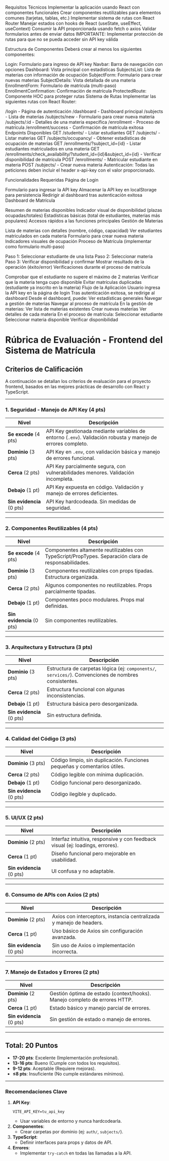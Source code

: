 Requisitos Técnicos
Implementar la aplicación usando React con componentes funcionales
Crear componentes reutilizables para elementos comunes (tarjetas, tablas, etc.)
Implementar sistema de rutas con React Router
Manejar estados con hooks de React (useState, useEffect, useContext)
Consumir la API proporcionada usando fetch o axios
Validar formularios antes de enviar datos
IMPORTANTE: Implementar protección de rutas para que no se pueda acceder sin API key válida

Estructura de Componentes
Deberá crear al menos los siguientes componentes:

Login: Formulario para ingreso de API key
Navbar: Barra de navegación con opciones
Dashboard: Vista principal con estadísticas
SubjectsList: Lista de materias con información de ocupación
SubjectForm: Formulario para crear nuevas materias
SubjectDetails: Vista detallada de una materia
EnrollmentForm: Formulario de matrícula (multi-paso)
EnrollmentConfirmation: Confirmación de matrícula
ProtectedRoute: Componente HOC para proteger rutas
Sistema de Rutas
Implementar las siguientes rutas con React Router:

/login - Página de autenticación
/dashboard - Dashboard principal
/subjects - Lista de materias
/subjects/new - Formulario para crear nueva materia
/subjects/:id - Detalles de una materia específica
/enrollment - Proceso de matrícula
/enrollment/success - Confirmación de matrícula exitosa
Endpoints Disponibles
GET /students/ - Listar estudiantes
GET /subjects/ - Listar materias
GET /subjects/occupancy/ - Obtener estadísticas de ocupación de materias
GET /enrollments/?subject_id={id} - Listar estudiantes matriculados en una materia
GET /enrollments/check_availability/?student_id={id}&subject_id={id} - Verificar disponibilidad de matrícula
POST /enrollments/ - Matricular estudiante en materia
POST /subjects/ - Crear nueva materia
Autenticación: Todas las peticiones deben incluir el header x-api-key con el valor proporcionado.

Funcionalidades Requeridas
Página de Login

Formulario para ingresar la API key
Almacenar la API key en localStorage para persistencia
Redirigir al dashboard tras autenticación exitosa
Dashboard de Matrícula

Resumen de materias disponibles
Indicador visual de disponibilidad (plazas ocupadas/totales)
Estadísticas básicas (total de estudiantes, materias más populares)
Accesos rápidos a las funciones principales
Gestión de Materias

Lista de materias con detalles (nombre, código, capacidad)
Ver estudiantes matriculados en cada materia
Formulario para crear nueva materia
Indicadores visuales de ocupación
Proceso de Matrícula (implementar como formulario multi-paso)

Paso 1: Seleccionar estudiante de una lista
Paso 2: Seleccionar materia
Paso 3: Verificar disponibilidad y confirmar
Mostrar resultado de la operación (éxito/error)
Verificaciones durante el proceso de matrícula

Comprobar que el estudiante no supere el máximo de 2 materias
Verificar que la materia tenga cupo disponible
Evitar matrículas duplicadas (estudiante ya inscrito en la materia)
Flujo de la Aplicación
Usuario ingresa la API key en la página de login
Tras autenticación exitosa, se redirige al dashboard
Desde el dashboard, puede:
Ver estadísticas generales
Navegar a gestión de materias
Navegar al proceso de matrícula
En la gestión de materias:
Ver lista de materias existentes
Crear nuevas materias
Ver detalles de cada materia
En el proceso de matrícula:
Seleccionar estudiante
Seleccionar materia disponible
Verificar disponibilidad


# **Rúbrica de Evaluación - Frontend del Sistema de Matrícula**

## **Criterios de Calificación**
A continuación se detallan los criterios de evaluación para el proyecto frontend, basados en las mejores prácticas de desarrollo con React y TypeScript.

---

### **1. Seguridad - Manejo de API Key** (4 pts)
| Nivel          | Descripción |
|----------------|------------|
| **Se excede** (4 pts) | API Key gestionada mediante variables de entorno (`.env`). Validación robusta y manejo de errores completo. |
| **Dominio** (3 pts) | API Key en `.env`, con validación básica y manejo de errores funcional. |
| **Cerca** (2 pts) | API Key parcialmente segura, con vulnerabilidades menores. Validación incompleta. |
| **Debajo** (1 pt) | API Key expuesta en código. Validación y manejo de errores deficientes. |
| **Sin evidencia** (0 pts) | API Key hardcodeada. Sin medidas de seguridad. |

---

### **2. Componentes Reutilizables** (4 pts)
| Nivel          | Descripción |
|----------------|------------|
| **Se excede** (4 pts) | Componentes altamente reutilizables con TypeScript/PropTypes. Separación clara de responsabilidades. |
| **Dominio** (3 pts) | Componentes reutilizables con props tipadas. Estructura organizada. |
| **Cerca** (2 pts) | Algunos componentes no reutilizables. Props parcialmente tipadas. |
| **Debajo** (1 pt) | Componentes poco modulares. Props mal definidas. |
| **Sin evidencia** (0 pts) | Sin componentes reutilizables. |

---

### **3. Arquitectura y Estructura** (3 pts)
| Nivel          | Descripción |
|----------------|------------|
| **Dominio** (3 pts) | Estructura de carpetas lógica (ej: `components/`, `services/`). Convenciones de nombres consistentes. |
| **Cerca** (2 pts) | Estructura funcional con algunas inconsistencias. |
| **Debajo** (1 pt) | Estructura básica pero desorganizada. |
| **Sin evidencia** (0 pts) | Sin estructura definida. |

---

### **4. Calidad del Código** (3 pts)
| Nivel          | Descripción |
|----------------|------------|
| **Dominio** (3 pts) | Código limpio, sin duplicación. Funciones pequeñas y comentarios útiles. |
| **Cerca** (2 pts) | Código legible con mínima duplicación. |
| **Debajo** (1 pt) | Código funcional pero desorganizado. |
| **Sin evidencia** (0 pts) | Código ilegible y duplicado. |

---

### **5. UI/UX** (2 pts)
| Nivel          | Descripción |
|----------------|------------|
| **Dominio** (2 pts) | Interfaz intuitiva, responsive y con feedback visual (ej: loadings, errores). |
| **Cerca** (1 pt) | Diseño funcional pero mejorable en usabilidad. |
| **Sin evidencia** (0 pts) | UI confusa y no adaptable. |

---

### **6. Consumo de APIs con Axios** (2 pts)
| Nivel          | Descripción |
|----------------|------------|
| **Dominio** (2 pts) | Axios con interceptors, instancia centralizada y manejo de headers. |
| **Cerca** (1 pt) | Uso básico de Axios sin configuración avanzada. |
| **Sin evidencia** (0 pts) | Sin uso de Axios o implementación incorrecta. |

---

### **7. Manejo de Estados y Errores** (2 pts)
| Nivel          | Descripción |
|----------------|------------|
| **Dominio** (2 pts) | Gestión óptima de estado (context/hooks). Manejo completo de errores HTTP. |
| **Cerca** (1 pt) | Estado básico y manejo parcial de errores. |
| **Sin evidencia** (0 pts) | Sin gestión de estado o manejo de errores. |

---

## **Total: 20 Puntos**
- **17-20 pts**: Excelente (Implementación profesional).  
- **13-16 pts**: Bueno (Cumple con todos los requisitos).  
- **9-12 pts**: Aceptable (Requiere mejoras).  
- **≤8 pts**: Insuficiente (No cumple estándares mínimos).  

---

### **Recomendaciones Clave**
1. **API Key**:  
   ```env
   VITE_API_KEY=tu_api_key
   ```
   - Usar variables de entorno y nunca hardcodearla.  
2. **Componentes**:  
   - Crear carpetas por dominio (ej: `auth/`, `subjects/`).  
3. **TypeScript**:  
   - Definir interfaces para props y datos de API.  
4. **Errores**:  
   - Implementar `try-catch` en todas las llamadas a la API.  

